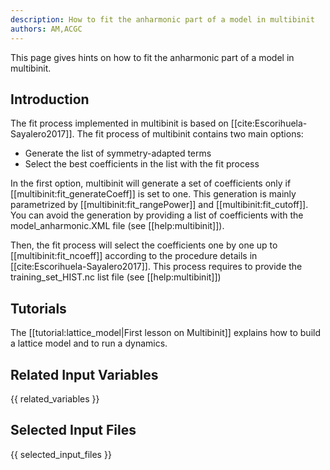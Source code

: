 ```yaml
---
description: How to fit the anharmonic part of a model in multibinit
authors: AM,ACGC
---
```


This page gives hints on how to fit the anharmonic part of a model in multibinit.

## Introduction

The fit process implemented in multibinit is based on [[cite:Escorihuela-Sayalero2017]].
The fit process of multibinit contains two main options:

* Generate the list of symmetry-adapted terms
* Select the best coefficients in the list with the fit process
  
In the first option, multibinit will generate a set of coefficients only if [[multibinit:fit_generateCoeff]] is set to one. This generation is mainly parametrized by [[multibinit:fit_rangePower]] and [[multibinit:fit_cutoff]]. You can avoid the generation by providing a list of coefficients with the model_anharmonic.XML file (see [[help:multibinit]]).


Then, the fit process will select the coefficients one by one up to [[multibinit:fit_ncoeff]] according to the procedure details in [[cite:Escorihuela-Sayalero2017]]. This process requires to provide the training_set_HIST.nc list file (see [[help:multibinit]])
  

## Tutorials
The [[tutorial:lattice_model|First lesson on Multibinit]] explains how to build a lattice model and to run a dynamics.
    
## Related Input Variables

{{ related_variables }}

## Selected Input Files

{{ selected_input_files }}

